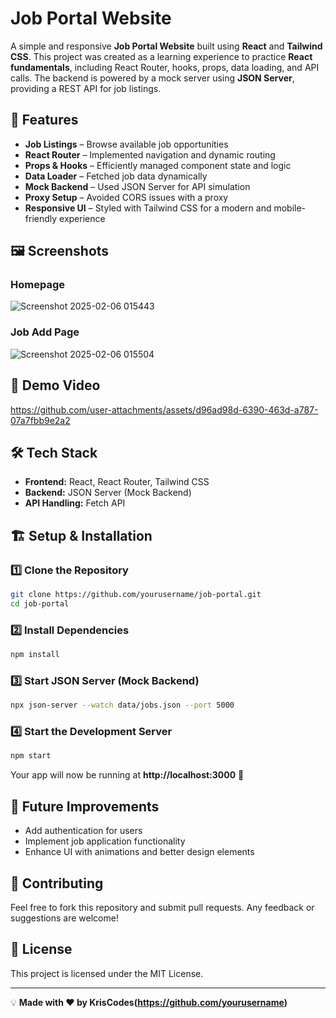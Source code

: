 # Job Portal Website

A simple and responsive **Job Portal Website** built using **React** and **Tailwind CSS**. This project was created as a learning experience to practice **React fundamentals**, including React Router, hooks, props, data loading, and API calls. The backend is powered by a mock server using **JSON Server**, providing a REST API for job listings.

## 🚀 Features

- **Job Listings** – Browse available job opportunities
- **React Router** – Implemented navigation and dynamic routing
- **Props & Hooks** – Efficiently managed component state and logic
- **Data Loader** – Fetched job data dynamically
- **Mock Backend** – Used JSON Server for API simulation
- **Proxy Setup** – Avoided CORS issues with a proxy
- **Responsive UI** – Styled with Tailwind CSS for a modern and mobile-friendly experience

## 🖼 Screenshots

### Homepage
![Screenshot 2025-02-06 015443](https://github.com/user-attachments/assets/3bbeb015-0213-455a-9631-49e1f41bd53e)


### Job Add Page
![Screenshot 2025-02-06 015504](https://github.com/user-attachments/assets/ab5adad6-85fc-4340-960f-694bbf53a870)


## 🎥 Demo Video


https://github.com/user-attachments/assets/d96ad98d-6390-463d-a787-07a7fbb9e2a2





## 🛠 Tech Stack

- **Frontend:** React, React Router, Tailwind CSS
- **Backend:** JSON Server (Mock Backend)
- **API Handling:** Fetch API 

## 🏗 Setup & Installation

### 1️⃣ Clone the Repository
```bash
git clone https://github.com/yourusername/job-portal.git
cd job-portal
```

### 2️⃣ Install Dependencies
```bash
npm install
```

### 3️⃣ Start JSON Server (Mock Backend)
```bash
npx json-server --watch data/jobs.json --port 5000
```

### 4️⃣ Start the Development Server
```bash
npm start
```

Your app will now be running at **http://localhost:3000** 🚀

## 📝 Future Improvements
- Add authentication for users
- Implement job application functionality
- Enhance UI with animations and better design elements

## 🤝 Contributing
Feel free to fork this repository and submit pull requests. Any feedback or suggestions are welcome!

## 📜 License
This project is licensed under the MIT License.

---

💡 **Made with ❤️ by KrisCodes(https://github.com/yourusername)**
